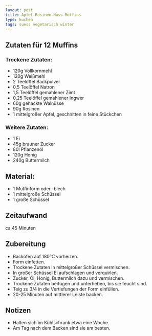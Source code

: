 ```yaml
---
layout: post
title: Apfel-Rosinen-Nuss-Muffins
type: kuchen
tags: suess vegetarisch winter
---
```

## Zutaten für 12 Muffins
### Trockene Zutaten:
* 120g Vollkornmehl
* 120g Weißmehl
* 2 Teelöffel Backpulver
* 0,5 Teelöffel Natron
* 1,5 Teelöffel gemahlener Zimt
* 0,25 Teelöffel gemahlener Ingwer
* 60g gehackte Walnüsse
* 90g Rosinen
* 1 mittelgroßer Apfel, geschnitten in feine Stückchen

### Weitere Zutaten:
* 1 Ei
* 45g brauner Zucker
* 80l Pflanzenöl
* 120g Honig
* 240g Buttermilch

## Material:
* 1 Muffinform oder -blech
* 1 mittelgroße Schüssel
* 1 große Schüssel

## Zeitaufwand
ca 45 Minuten

## Zubereitung
* Backofen auf 180°C vorheizen.
* Form einfetten.
* Trockene Zutaten in mittelgroßer Schüssel vermischen.
* In großer Schüssel Ei aufschlagen und verquirlen.
* Zucker, Öl, Honig, Buttermilch dazu und vermischen.
* Trockene Zutaten beifügen und unterheben, bis sie feucht sind.
* Teig zu 3/4 in die Vertiefungen der Form einfüllen.
* 20-25 Minuten auf mittlerer Leiste backen.

## Notizen
* Halten sich im Kühlschrank etwa eine Woche. 
* Am Tag nach dem Backen sind sie am besten.
